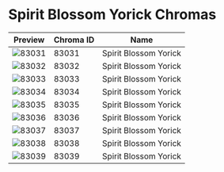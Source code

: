 # Spirit Blossom Yorick Chromas



| Preview | Chroma ID | Name |
|---------|-----------|------|
| ![83031](https://raw.communitydragon.org/latest/plugins/rcp-be-lol-game-data/global/default/v1/champion-chroma-images/83/83031.png) | 83031 | Spirit Blossom Yorick |
| ![83032](https://raw.communitydragon.org/latest/plugins/rcp-be-lol-game-data/global/default/v1/champion-chroma-images/83/83032.png) | 83032 | Spirit Blossom Yorick |
| ![83033](https://raw.communitydragon.org/latest/plugins/rcp-be-lol-game-data/global/default/v1/champion-chroma-images/83/83033.png) | 83033 | Spirit Blossom Yorick |
| ![83034](https://raw.communitydragon.org/latest/plugins/rcp-be-lol-game-data/global/default/v1/champion-chroma-images/83/83034.png) | 83034 | Spirit Blossom Yorick |
| ![83035](https://raw.communitydragon.org/latest/plugins/rcp-be-lol-game-data/global/default/v1/champion-chroma-images/83/83035.png) | 83035 | Spirit Blossom Yorick |
| ![83036](https://raw.communitydragon.org/latest/plugins/rcp-be-lol-game-data/global/default/v1/champion-chroma-images/83/83036.png) | 83036 | Spirit Blossom Yorick |
| ![83037](https://raw.communitydragon.org/latest/plugins/rcp-be-lol-game-data/global/default/v1/champion-chroma-images/83/83037.png) | 83037 | Spirit Blossom Yorick |
| ![83038](https://raw.communitydragon.org/latest/plugins/rcp-be-lol-game-data/global/default/v1/champion-chroma-images/83/83038.png) | 83038 | Spirit Blossom Yorick |
| ![83039](https://raw.communitydragon.org/latest/plugins/rcp-be-lol-game-data/global/default/v1/champion-chroma-images/83/83039.png) | 83039 | Spirit Blossom Yorick |